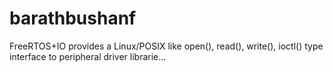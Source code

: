 # barathbushanf
FreeRTOS+IO provides a Linux/POSIX like open(), read(), write(), ioctl() type interface to peripheral driver librarie…
